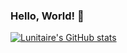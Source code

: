 ### Hello, World! :ocean: 

[![Lunitaire's GitHub stats](https://github-readme-stats.vercel.app/api?username=lunitaire&count_private=true&show_icons=true&theme=outrun&include_all_commits=true&hide=stars&custom_title=Atrian's%20Github%20Stats)](https://github.com/anuraghazra/github-readme-stats)

<!--
**lunitaire/lunitaire** is a ✨ _special_ ✨ repository because its `README.md` (this file) appears on your GitHub profile.

Here are some ideas to get you started:

- 🔭 I’m currently working on ...
- 🌱 I’m currently learning ...
- 👯 I’m looking to collaborate on ...
- 🤔 I’m looking for help with ...
- 💬 Ask me about ...
- 📫 How to reach me: ...
- 😄 Pronouns: ...
- ⚡ Fun fact: ...
-->
